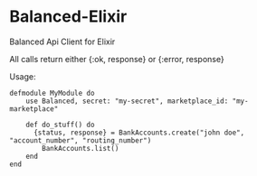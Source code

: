 # Balanced-Elixir

Balanced Api Client for Elixir

All calls return either {:ok, response} or {:error, response}

Usage:
```
defmodule MyModule do
  	use Balanced, secret: "my-secret", marketplace_id: "my-marketplace"

  	def do_stuff() do
      {status, response} = BankAccounts.create("john doe", "account_number", "routing_number")
  		BankAccounts.list()
  	end
end
```
